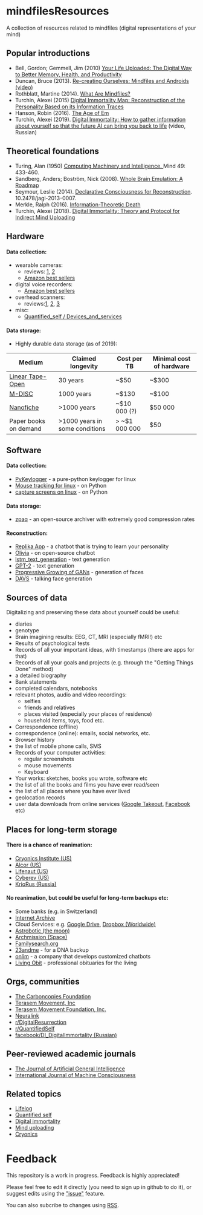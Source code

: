 # mindfilesResources
A collection of resources related to mindfiles (digital representations of your mind)

## Popular introductions ##

* Bell, Gordon; Gemmell, Jim (2010) [Your Life Uploaded: The Digital Way to Better Memory, Health, and Productivity](https://www.amazon.com/Your-Life-Uploaded-Digital-Productivity/dp/0452296560)
* Duncan, Bruce (2013). [Re-creating Ourselves: Mindfiles and Androids (video)](https://www.youtube.com/watch?v=DZB-7-InneY)
* Rothblatt, Martine (2014). [What Are Mindfiles?](https://transhumanity.net/what-are-mindfiles/)
* Turchin, Alexei (2015) [Digital Immortality Map: Reconstruction of the Personality Based on its Information Traces](https://ieet.org/index.php/IEET2/more/turchin20151006)
* Hanson, Robin (2016). [The Age of Em](https://en.wikipedia.org/wiki/The_Age_of_Em) 
* Turchin, Alexei (2019). [Digital Immortality: How to gather information about yourself so that the future AI can bring you back to life](https://www.youtube.com/watch?v=NuOX4DmLUbg) (video, Russian)


## Theoretical foundations ##

* Turing, Alan (1950) [Computing Machinery and Intelligence. ](https://www.csee.umbc.edu/courses/471/papers/turing.pdf) Mind 49: 433-460.
* Sandberg, Anders; Boström, Nick (2008). [Whole Brain Emulation: A Roadmap](http://www.fhi.ox.ac.uk/Reports/2008-3.pdf)
* Seymour, Leslie (2014). [Declarative Consciousness for Reconstruction](https://www.researchgate.net/publication/260943430_Declarative_Consciousness_for_Reconstruction). 10.2478/jagi-2013-0007.
* Merkle, Ralph (2016). [Information-Theoretic Death](http://www.merkle.com/definitions/infodeath.html) 
* Turchin, Alexei (2018). [Digital Immortality: Theory and Protocol for Indirect Mind Uploading](https://philpapers.org/rec/TURDIT)

## Hardware ##

#### Data collection: #### 
* wearable cameras:
  * reviews: [1](https://www.bestproducts.com/tech/gadgets/g3110/best-wearable-video-cameras/), [2](https://wiki.ezvid.com/best-wearable-cameras) 
  * [Amazon best sellers](https://www.amazon.com/gp/bestsellers/electronics/10048714011)
* digital voice recorders:
  * [Amazon best sellers](https://www.amazon.com/Best-Sellers-Electronics-Digital-Voice-Recorders/zgbs/electronics/227758)
* overhead scanners:
  * reviews:[1](https://getdebestpro.com/best-book-scanners/), [2](https://www.topbest10reviews.com/best-book-scanners/), [3](https://techgearoid.com/scanners/best-overhead-scanners/) 
* misc:
  * [Quantified_self / Devices_and_services](https://en.wikipedia.org/wiki/Quantified_self#Devices_and_services)  
#### Data storage: #### 
* Highly durable data storage (as of 2019):

Medium | Claimed longevity | Cost per TB | Minimal cost of hardware
------------ | ------------ | ------------- | -------------
[Linear Tape-Open](https://en.wikipedia.org/wiki/Linear_Tape-Open) | 30 years | ~$50 | ~$300
[M-DISC](https://en.wikipedia.org/wiki/M-DISC) | 1000 years | ~$130 | ~$100
[Nanofiche](https://nanoarchival.com/) | >1000 years | ~$10 000 (?) | $50 000
Paper books on demand | >1000 years in some conditions | > ~$1 000 000 | $50 

## Software ##

#### Data collection: #### 
* [PyKeylogger](https://github.com/amoffat/pykeylogger/blob/master/README.md) - a pure-python keylogger for linux
* [Mouse tracking for linux](https://stackoverflow.com/a/35138204) - on Python
* [capture screens on linux](https://stackoverflow.com/a/782768) - on Python
#### Data storage: #### 
* [zpaq](http://www.mattmahoney.net/dc/zpaq.html) - an open-source archiver with extremely good compression rates
#### Reconstruction: #### 
* [Replika App](https://replika.ai/) - a chatbot that is trying to learn your personality
* [Olivia](https://olivia-ai.org/) - on open-source chatbot
* [lstm_text_generation](https://github.com/keras-team/keras/blob/master/examples/lstm_text_generation.py) - text generation
* [GPT-2](https://github.com/openai/gpt-2) - text generation
* [Progressive Growing of GANs](https://github.com/tkarras/progressive_growing_of_gans) - generation of faces
* [DAVS](https://github.com/Hangz-nju-cuhk/Talking-Face-Generation-DAVS) - talking face generation

## Sources of data ##

Digitalizing and preserving these data about yourself could be useful:  

* diaries
* genotype
* Brain imagining results: EEG, CT, MRI (especially fMRI!) etc
* Results of psychological tests
* Records of all your important ideas, with timestamps (there are apps for that)
* Records of all your goals and projects (e.g. through the "Getting Things Done" method)
* a detailed biography  
* Bank statements
* completed calendars, notebooks
* relevant photos, audio and video recordings:
  * selfies
  * friends and relatives
  * places visited (especially your places of residence)
  * household items, toys, food etc.  
* Correspondence (offline)
* correspondence (online): emails, social networks, etc.
* Browser history
* the list of mobile phone calls, SMS
* Records of your computer activities:
  * regular screenshots
  * mouse movements
  * Keyboard
* Your works: sketches, books you wrote, software etc
* the list of all the books and films you have ever read/seen
* the list of all places where you have ever lived
* geolocation records
* user data downloads from online services ([Google Takeout](https://takeout.google.com/settings/takeout), [Facebook](https://www.facebook.com/help/1701730696756992) etc) 

## Places for long-term storage ##

#### There is a chance of reanimation: #### 
- [Cryonics Institute (US)](https://www.cryonics.org/)
- [Alcor (US)](https://alcor.org/)
- [Lifenaut (US)](https://www.lifenaut.com/)
- [Cyberev (US)](https://www.cyberev.org/)
- [KrioRus (Russia)](http://kriorus.ru/en)

#### No reanimation, but could be useful for long-term backups etc: #### 

- Some banks (e.g. in Switzerland)
- [Internet Archive](https://en.wikipedia.org/wiki/Internet_Archive)
- Cloud Services: e.g. [Google Drive](https://www.google.com/drive/), [Dropbox (Worldwide)](https://www.dropbox.com/)
- [Astrobotic (the moon)](https://www.astrobotic.com/)
- [Archmission (Space)](https://www.archmission.org/)
- [Familysearch.org](https://www.familysearch.org/photos/) 
- [23andme](https://www.23andme.com) - for a DNA backup
- [onlim](https://onlim.com) - a company that develops customized chatbots
- [Living Obit](https://www.livingobit.com/the-service) - professional obituaries for the living

## Orgs, communities ##

* [The Carboncopies Foundation](https://carboncopies.org/mission/)
* [Terasem Movement, Inc](https://www.terasemcentral.org/)
* [Terasem Movement Foundation, Inc.](https://www.terasemmovementfoundation.com/)
* [Neuralink](https://en.wikipedia.org/wiki/Neuralink)
* [r/DigitalResurrection](https://www.reddit.com/r/DigitalResurrection/)
* [r/QuantifiedSelf](https://www.reddit.com/r/QuantifiedSelf/)
* [facebook/DI_DigitalImmortality (Russian)](https://www.facebook.com/groups/814224298977339/about/)

## Peer-reviewed academic journals ##
* [The Journal of Artificial General Intelligence ](http://www.agi-society.org/journal/)
* [International Journal of Machine Consciousness](https://www.worldscientific.com/worldscinet/ijmc)

## Related topics ##

* [Lifelog](https://en.wikipedia.org/wiki/Lifelog)
* [Quantified self](https://en.wikipedia.org/wiki/Quantified_self)
* [Digital immortality](https://en.wikipedia.org/wiki/Digital_immortality)
* [Mind uploading](https://en.wikipedia.org/wiki/Mind_uploading)
* [Cryonics](https://en.wikipedia.org/wiki/Cryonics)

# Feedback

This repository is a work in progress. Feedback is highly appreciated!

Please feel free to edit it directly (you need to sign up in github to do it), or suggest edits using the ["issue"]( https://github.com/RomanPlusPlus/mindfilesResources/issues) feature.

You can also subcribe to changes using [RSS](https://github.com/RomanPlusPlus/mindfilesResources/commits/master.atom).
